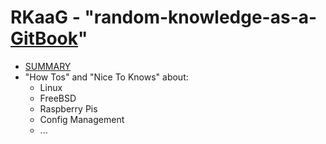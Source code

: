# RKaaG - "random-knowledge-as-a-[GitBook](https://www.gitbook.com/ "GitBook")"

* [SUMMARY](SUMMARY.md)
* "How Tos" and "Nice To Knows" about:
  * Linux
  * FreeBSD
  * Raspberry Pis
  * Config Management
  * ...


